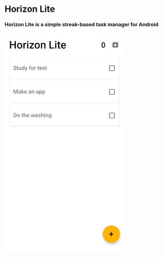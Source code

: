 # Horizon Lite 
### Horizon Lite is a simple streak-based task manager for Android
![mainActivity](readmeImages/main_activity.png)
